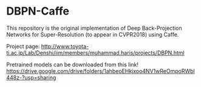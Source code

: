 # DBPN-Caffe
This repository is the original implementation of Deep Back-Projection Networks for Super-Resolution (to appear in CVPR2018) using Caffe.

Project page: http://www.toyota-ti.ac.jp/Lab/Denshi/iim/members/muhammad.haris/projects/DBPN.html

Pretrained models can be downloaded from this link!
https://drive.google.com/drive/folders/1ahbeoEHkjxoo4NV1wReOmpoRWbl448z-?usp=sharing
